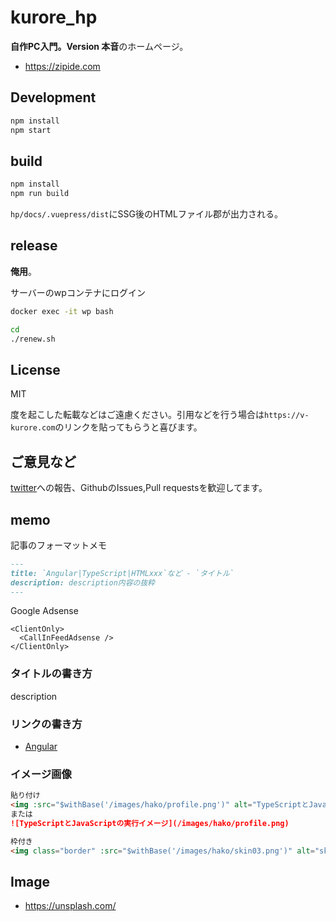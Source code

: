 # kurore_hp

**自作PC入門。Version 本音**のホームページ。

- <https://zipide.com>

## Development

```bash
npm install
npm start
```

## build

```bash
npm install
npm run build
```

`hp/docs/.vuepress/dist`にSSG後のHTMLファイル郡が出力される。

## release

**俺用**。

サーバーのwpコンテナにログイン

```bash
docker exec -it wp bash
```

```bash
cd 
./renew.sh
```

## License

MIT

度を起こした転載などはご遠慮ください。引用などを行う場合は`https://v-kurore.com`のリンクを貼ってもらうと喜びます。

## ご意見など

[twitter](https://twitter.com/v_kurore)への報告、GithubのIssues,Pull requestsを歓迎してます。

## memo

記事のフォーマットメモ

```md
---
title: `Angular|TypeScript|HTMLxxx`など - `タイトル`
description: description内容の抜粋
---
```

Google Adsense

```atom
<ClientOnly>
  <CallInFeedAdsense />
</ClientOnly>
```

### タイトルの書き方

description

### リンクの書き方

* [Angular](https://angular.io/)

### イメージ画像

```md
貼り付け
<img :src="$withBase('/images/hako/profile.png')" alt="TypeScriptとJavaScriptの実行イメージ">
または
![TypeScriptとJavaScriptの実行イメージ](/images/hako/profile.png)

枠付き
<img class="border" :src="$withBase('/images/hako/skin03.png')" alt="skin変更手順3">
```

## Image

* <https://unsplash.com/>

